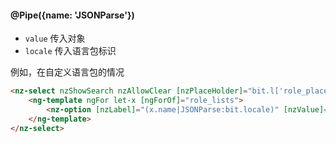 #### @Pipe({name: 'JSONParse'})

- `value` 传入对象
- `locale` 传入语言包标识

例如，在自定义语言包的情况

```html
<nz-select nzShowSearch nzAllowClear [nzPlaceHolder]="bit.l['role_placeholder']">
    <ng-template ngFor let-x [ngForOf]="role_lists">
        <nz-option [nzLabel]="(x.name|JSONParse:bit.locale)" [nzValue]="x.id"></nz-option>
    </ng-template>
</nz-select>
```